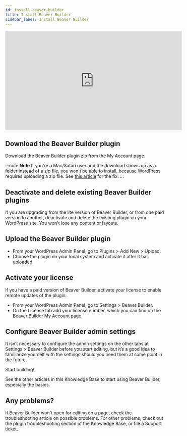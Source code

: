 ```yaml
---
id: install-beaver-builder
title: Install Beaver Builder
sidebar_label: Install Beaver Builder
---
```


<div class="embed-responsive embed-responsive-16by9">
  <iframe width="560" height="315" src="https://www.youtube.com/embed/x6FrwCHgaT4" frameborder="0" allow="accelerometer; autoplay; encrypted-media; gyroscope; picture-in-picture" allowfullscreen></iframe>
</div>

## Download the Beaver Builder plugin

Download the Beaver Builder plugin zip from the My Account page.

:::note **Note**
If you're a Mac/Safari user and the download shows up as a folder instead of a zip file, you won't be able to install, because WordPress requires uploading a zip file. See [this article](/beaver-builder/troubleshooting/common-issues/i-cant-upload-the-installer-zip-file-because-it-is-unzipped-when-i-download.md) for the fix.
:::

## Deactivate and delete existing Beaver Builder plugins

If you are upgrading from the lite version of Beaver Builder, or from one paid version to another, deactivate and delete the existing plugin on your WordPress site. You won't lose any content or layouts.

## Upload the Beaver Builder plugin

* From your WordPress Admin Panel, go to Plugins > Add New > Upload.
* Choose the plugin on your local system and activate it after it has uploaded.

## Activate your license

If you have a paid version of Beaver Builder, activate your license to enable remote updates of the plugin.

* From your WordPress Admin Panel, go to Settings > Beaver Builder.
* On the License tab add your license number, which you can find on the Beaver Builder My Account page.

## Configure Beaver Builder admin settings

It isn’t necessary to configure the admin settings on the other tabs at Settings > Beaver Builder before you start editing, but it’s a good idea to familiarize yourself with the settings should you need them at some point in the future.

Start building!

See the other articles in this Knowledge Base to start using Beaver Builder, especially the basics.

## Any problems?
If Beaver Builder won't open for editing on a page, check the troubleshooting article on possible problems. For other problems, check out the plugin troubleshooting section of the Knowledge Base, or file a Support ticket.
